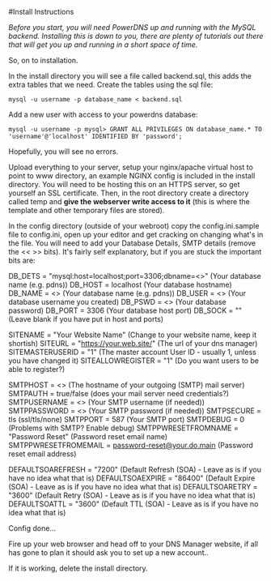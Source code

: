 #Install Instructions

*Before you start, you will need PowerDNS up and running with the MySQL backend. Installing this is down to you, there are plenty of tutorials out there that will get you up and running in a short space of time.*

So, on to installation.

In the install directory you will see a file called backend.sql, this adds the extra tables that we need. Create the tables using the sql file:

`mysql -u username -p database_name < backend.sql`

Add a new user with access to your powerdns database:

`mysql -u username -p
mysql> GRANT ALL PRIVILEGES ON database_name.* TO 'username'@'localhost' IDENTIFIED BY 'password';`

Hopefully, you will see no errors.

Upload everything to your server, setup your nginx/apache virtual host to point to www directory, an example NGINX config is included in the install directory. You will need to be hosting this on an HTTPS server, so get yourself an SSL certificate. Then, in the root directory create a directory called temp and **give the webserver write access to it** (this is where the template and other temporary files are stored).

In the config directory (outside of your webroot) copy the config.ini.sample file to config.ini, open up your editor and get cracking on changing what's in the file. You will need to add your Database Details, SMTP details (remove the << >> bits). It's fairly self explanatory, but if you are stuck the important bits are:

DB_DETS = "mysql:host=localhost;port=3306;dbname=<<YOUR DB NAME>>" (Your database name (e.g. pdns))
DB_HOST = localhost (Your database hostname)
DB_NAME = <<YOUR DB NAME>> (Your database name (e.g. pdns))
DB_USER = <<YOUR DB USERNAME>> (Your database username you created)
DB_PSWD = <<YOUR DB PASSWORD>> (Your database password)
DB_PORT = 3306 (Your database host port)
DB_SOCK = "" (Leave blank if you have put in host and ports)

SITENAME = "Your Website Name" (Change to your website name, keep it shortish)
SITEURL = "https://your.web.site/" (The url of your dns manager)
SITEMASTERUSERID = "1" (The master account User ID - usually 1, unless you have changed it)
SITEALLOWREGISTER = "1" (Do you want users to be able to register?)

SMTPHOST = <<YOUR SMTP SERVER>> (The hostname of your outgoing (SMTP) mail server)
SMTPAUTH = true/false (does your mail server need credentials?)
SMTPUSERNAME = <<YOUR SMTP USERNAME>> (Your SMTP username (if needed))
SMTPPASSWORD = <<YOUR SMTP PASSWORD>> (Your SMTP password (if needed))
SMTPSECURE = tls (ssl/tls/none)
SMTPPORT = 587 (Your SMTP port)
SMTPDEBUG = 0 (Problems with SMTP? Enable debug)
SMTPPWRESETFROMNAME = "Password Reset" (Password reset email name)
SMTPPWRESETFROMEMAIL = password-reset@your.do.main (Password reset email address)

DEFAULTSOAREFRESH = "7200" (Default Refresh (SOA) - Leave as is if you have no idea what that is)
DEFAULTSOAEXPIRE = "86400" (Default Expire (SOA) - Leave as is if you have no idea what that is)
DEFAULTSOARETRY = "3600" (Default Retry (SOA) - Leave as is if you have no idea what that is)
DEFAULTSOATTL = "3600" (Default TTL (SOA) - Leave as is if you have no idea what that is)

Config done...

Fire up your web browser and head off to your DNS Manager website, if all has gone to plan it should ask you to set up a new account.. 

If it is working, delete the install directory.